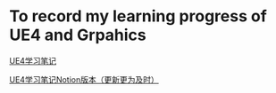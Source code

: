 # To record my learning progress of UE4 and Grpahics

[UE4学习笔记](https://github.com/xutiantong/UnrealEngine4/blob/master/UE%E5%AD%A6%E4%B9%A0%E7%AC%94%E8%AE%B0.md)

[UE4学习笔记Notion版本（更新更为及时）](https://www.notion.so/UE4-508982cd3cac4005b8119ef6dc0948b9)
